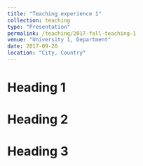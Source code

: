```yaml
---
title: "Teaching experience 1"
collection: teaching
type: "Presentation"
permalink: /teaching/2017-fall-teaching-1
venue: "University 1, Department"
date: 2017-09-20
location: "City, Country"
---
```


Heading 1
======

Heading 2
======

Heading 3
======
